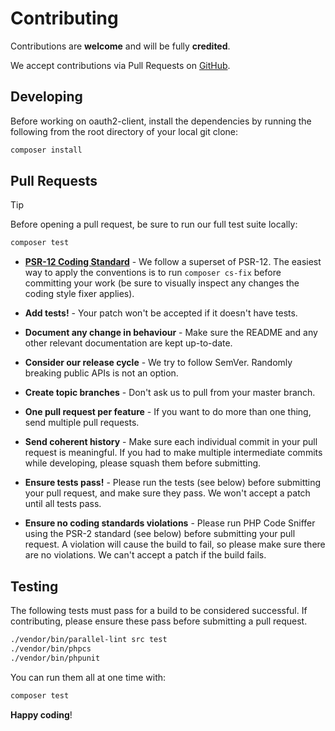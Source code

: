 # Contributing

Contributions are **welcome** and will be fully **credited**.

We accept contributions via Pull Requests on [GitHub](https://github.com/thephpleague/oauth2-client).


## Developing

Before working on oauth2-client, install the dependencies by running the following from the root directory of your local git clone:

```bash
composer install
```


## Pull Requests

> [!TIP]
> Before opening a pull request, be sure to run our full test suite locally:
>
> ```bash
> composer test
> ```

- **[PSR-12 Coding Standard](https://www.php-fig.org/psr/psr-12/)** - We follow a superset of PSR-12. The easiest way to apply the conventions is to run `composer cs-fix` before committing your work (be sure to visually inspect any changes the coding style fixer applies).

- **Add tests!** - Your patch won't be accepted if it doesn't have tests.

- **Document any change in behaviour** - Make sure the README and any other relevant documentation are kept up-to-date.

- **Consider our release cycle** - We try to follow SemVer. Randomly breaking public APIs is not an option.

- **Create topic branches** - Don't ask us to pull from your master branch.

- **One pull request per feature** - If you want to do more than one thing, send multiple pull requests.

- **Send coherent history** - Make sure each individual commit in your pull request is meaningful. If you had to make multiple intermediate commits while developing, please squash them before submitting.

- **Ensure tests pass!** - Please run the tests (see below) before submitting your pull request, and make sure they pass. We won't accept a patch until all tests pass.

- **Ensure no coding standards violations** - Please run PHP Code Sniffer using the PSR-2 standard (see below) before submitting your pull request. A violation will cause the build to fail, so please make sure there are no violations. We can't accept a patch if the build fails.


## Testing

The following tests must pass for a build to be considered successful. If contributing, please ensure these pass before submitting a pull request.

```bash
./vendor/bin/parallel-lint src test
./vendor/bin/phpcs
./vendor/bin/phpunit
```

You can run them all at one time with:

```bash
composer test
```

**Happy coding**!
